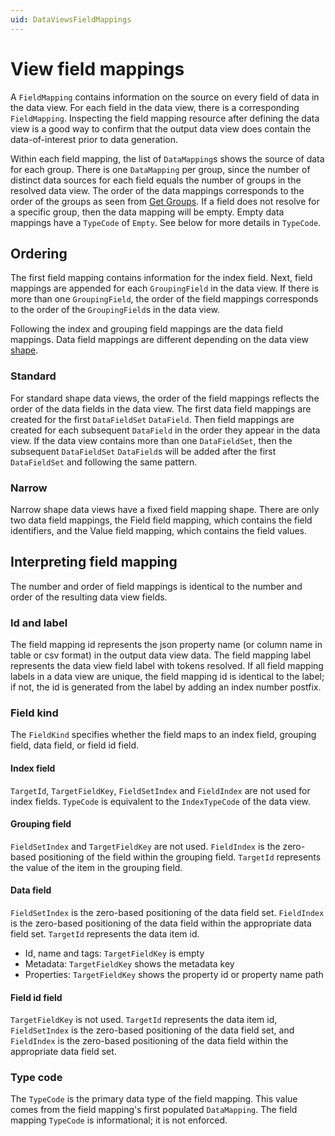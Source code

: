 ```yaml
---
uid: DataViewsFieldMappings
---
```


# View field mappings

A `FieldMapping` contains information on the source on every field of data in the data view. For each field in the data view, there is a corresponding `FieldMapping`. Inspecting the field mapping resource after defining the data view is a good way to confirm that the output data view does contain the data-of-interest prior to data generation.

Within each field mapping, the list of `DataMapping`s shows the source of data for each group. There is one `DataMapping` per group, since the number of distinct data sources for each field equals the number of groups in the resolved data view. The order of the data mappings corresponds to the order of the groups as seen from [Get Groups](xref:ResolvedDataViewAPI#GetGroups). If a field does not resolve for a specific group, then the data mapping will be empty. Empty data mappings have a `TypeCode` of `Empty`. See below for more details in `TypeCode`.

## Ordering
The first field mapping contains information for the index field. Next, field mappings are appended for each `GroupingField` in the data view. If there is more than one `GroupingField`, the order of the field mappings corresponds to the order of the `GroupingField`s in the data view.

Following the index and grouping field mappings are the data field mappings. Data field mappings are different depending on the data view [shape](xref:DataViewShape).

### Standard
For standard shape data views, the order of the field mappings reflects the order of the data fields in the data view. The first data field mappings are created for the first `DataFieldSet` `DataField`. Then field mappings are created for each subsequent `DataField` in the order they appear in the data view. If the data view contains more than one `DataFieldSet`, then the subsequent `DataFieldSet` `DataField`s will be added after the first `DataFieldSet` and following the same pattern.

### Narrow
Narrow shape data views have a fixed field mapping shape. There are only two data field mappings, the Field field mapping, which contains the field identifiers, and the Value field mapping, which contains the field values.


## Interpreting field mapping
The number and order of field mappings is identical to the number and order of the resulting data view fields. 

### Id and label
The field mapping id represents the json property name (or column name in table or csv format) in the output data view data. The field mapping label represents the data view field label with tokens resolved. If all field mapping labels in a data view are unique, the field mapping id is identical to the label; if not, the id is generated from the label by adding an index number postfix. 

### Field kind
The `FieldKind` specifies whether the field maps to an index field, grouping field, data field, or field id field.

#### Index field
`TargetId`, `TargetFieldKey`, `FieldSetIndex` and `FieldIndex` are not used for index fields. `TypeCode` is equivalent to the `IndexTypeCode` of the data view. 

#### Grouping field
`FieldSetIndex` and `TargetFieldKey` are not used. `FieldIndex` is the zero-based positioning of the field within the grouping field. `TargetId` represents the value of the item in the grouping field.

#### Data field
`FieldSetIndex` is the zero-based positioning of the data field set. `FieldIndex` is the zero-based positioning of the data field within the appropriate data field set. `TargetId` represents the data item id.
  * Id, name and tags: `TargetFieldKey` is empty
  * Metadata: `TargetFieldKey` shows the metadata key
  * Properties: `TargetFieldKey` shows the property id or property name path

#### Field id field
`TargetFieldKey` is not used. `TargetId` represents the data item id, `FieldSetIndex` is the zero-based positioning of the data field set, and `FieldIndex` is the zero-based positioning of the data field within the appropriate data field set.

### Type code
The `TypeCode` is the primary data type of the field mapping. This value comes from the field mapping's first populated `DataMapping`. The field mapping `TypeCode` is informational; it is not enforced.
